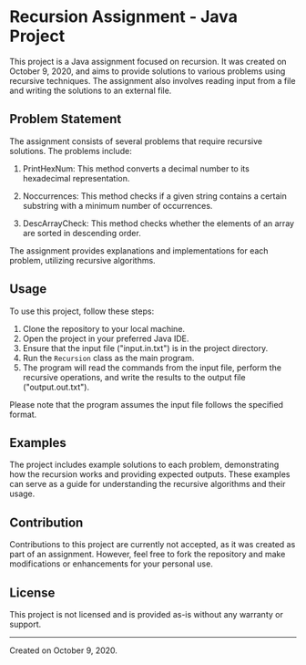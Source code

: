 # Recursion Assignment - Java Project

This project is a Java assignment focused on recursion. It was created on October 9, 2020, and aims to provide solutions to various problems using recursive techniques. The assignment also involves reading input from a file and writing the solutions to an external file.

## Problem Statement
The assignment consists of several problems that require recursive solutions. The problems include:

1. PrintHexNum: This method converts a decimal number to its hexadecimal representation.

2. Noccurrences: This method checks if a given string contains a certain substring with a minimum number of occurrences.

3. DescArrayCheck: This method checks whether the elements of an array are sorted in descending order.

The assignment provides explanations and implementations for each problem, utilizing recursive algorithms.

## Usage
To use this project, follow these steps:

1. Clone the repository to your local machine.
2. Open the project in your preferred Java IDE.
3. Ensure that the input file ("input.in.txt") is in the project directory.
4. Run the `Recursion` class as the main program.
5. The program will read the commands from the input file, perform the recursive operations, and write the results to the output file ("output.out.txt").

Please note that the program assumes the input file follows the specified format.

## Examples
The project includes example solutions to each problem, demonstrating how the recursion works and providing expected outputs. These examples can serve as a guide for understanding the recursive algorithms and their usage.

## Contribution
Contributions to this project are currently not accepted, as it was created as part of an assignment. However, feel free to fork the repository and make modifications or enhancements for your personal use.

## License
This project is not licensed and is provided as-is without any warranty or support.

---
Created on October 9, 2020.
